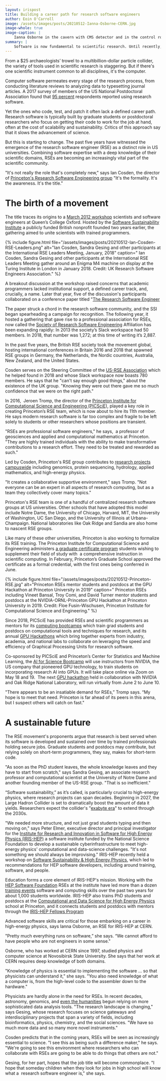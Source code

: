 ```yaml
---
layout: irispost
title: Building a career path for research software engineers
author: Eoin O'Carroll
image: /assets/images/posts/20210512-Ianna-Osborne-CERN.jpg
image-whole: true
image-caption: |
    Ianna Osborne in the cavern with CMS detector and in the control room at CERN expecting first collisions. Credit: Ianna Osborne; CERN; and collage by PICSciE staff.
summary: |
    Software is now fundamental to scientific research. Until recently, the people who build it have lacked recognition.
---
```


From a \$25 archaeologists’ trowel to a multibillion-dollar particle
collider, the variety of tools used in scientific research is
staggering. But if there's one scientific instrument common to all
disciplines, it's the computer.

Computer software permeates every stage of the research process, from
conducting literature reviews to analyzing data to typesetting journal
articles. A 2017 survey of members of the US National Postdoctoral
Association found that [95
percent](https://doi.org/10.6084/m9.figshare.5328442.v3)
respondents reported using research software.

Yet the ones who code, test, and patch it often lack a defined career
path. Research software is typically built by graduate students or
postdoctoral researchers who focus on getting their code to work for the
job at hand, often at the cost of scalability and sustainability.
Critics of this approach say that it slows the advancement of science.

But this is starting to change. The past five years have witnessed the
emergence of the research software engineer (RSE) as a distinct role in
US universities. Combining software expertise with a deep knowledge of
their scientific domains, RSEs are becoming an increasingly vital part
of the scientific community.

"It's not really the role that's completely new," says Ian Cosden, the
director of [Princeton's Research Software Engineering
group](https://researchcomputing.princeton.edu/services/research-software-engineering)
"It's the formality. It's the awareness. It's the title."

# The birth of a movement

The title traces its origins to a [March 2012
workshop](https://www.software.ac.uk/cw12)
scientists and software engineers at Queen’s College Oxford. Hosted by
the [Software Sustainability
Institute](https://www.software.ac.uk/)
a publicly funded British nonprofit founded two years earlier, the
gathering aimed to unite scientists with trained programmers.

{% include figure.html
   file="/assets/images/posts/20210512-Ian-Cosden-RSE-Leaders.png"
   alt="Ian Cosden, Sandra Gesing and other participants at the International RSE Leaders Meeting, January, 2018"
   caption=" Ian Cosden, Sandra Gesing and other participants at the International RSE Leaders Meeting gather around an Enigma M4 machine on display at the Turing Institute in London in January 2018.
Credit: UK Research Software Engineers Association." %}

A breakout discussion at the workshop raised concerns that academic
programmers lacked institutional support, a defined career track, and,
crucially, a name. Later that year, five of the discussion's
participants collaborated on a conference paper titled "[The Research
Software
Engineer](https://www.research.ed.ac.uk/en/publications/the-research-software-engineer)

The paper struck a chord in the research software community, and the SSI
began spearheading a campaign for recognition. The following year, it
hosted a gathering that gave rise to a professional association for
RSEs, now called the [Society of Research Software
Engineering](https://society-rse.org/)
Affiliation has been expanding rapidly: In 2013 the society’s Slack
workspace had 50 members. In 2018, that number was 1,272; at this time
of writing it’s 2,887.

In the past five years, the British RSE society took the movement
global, hosting international conferences in Britain 2016 and 2018 that
spawned RSE groups in Germany, the Netherlands, the Nordic countries,
Australia, New Zealand, and the United States.

Cosden serves on the Steering Committee of the [US-RSE
Association](https://us-rse.org/)
which he helped found in 2018 and whose Slack workspace now boasts 780
members. He says that he "can't say enough good things," about the
existence of the UK group. "Knowing they were out there gave me so much
confidence that we were on the right path."

In 2016,  Jeroen Tromp, the director of the [Princeton Institute for
Computational Science and Engineering
(PICSciE)](https://researchcomputing.princeton.edu/about/about-picscie),
played a key role in creating Princeton’s RSE team, which is now about to hire
its 11th member. He says modern research software is far too complex and
fragile to be left solely to students or other researchers whose
positions are transient.

"RSEs are professional software engineers," he says,  a professor of
geosciences and applied and computational mathematics at Princeton.
"They are highly trained individuals with the ability to make
transformative contributions to a research effort. They need to be
treated and rewarded as such."

Led by Cosden, Princeton's RSE group contributes to [research projects
campuswide](https://researchcomputing.princeton.edu/services/research-software-engineering/rse-projects)
including genomics, protein sequencing, hydrology, applied mathematics,
and high-energy physics.

"It creates a collaborative supportive environment," says Tromp. "Not
everyone can be an expert in all aspects of research computing, but as a
team they collectively cover many topics."

Princeton's RSE team is one of a handful of centralized research
software groups at US universities. Other schools that have adopted this
model include Notre Dame, the University of Chicago, Harvard, MIT, the
University of Washington, UC San Diego, and the University of Illinois
at Urbana-Champaign. National laboratories like Oak Ridge and Sandia are
also home to nascent RSE groups. 

Like many of these other universities, Princeton is also working to
formalize its RSE training. The Princeton Institute for Computational
Science and Engineering administers [a graduate certificate
program](https://researchcomputing.princeton.edu/learn/cse-graduate-certificate)
students wishing to supplement their field of study with  a
comprehensive instruction in scientific computing. In February,
Princeton’s Graduate School approved the certificate as a formal
credential, with the first ones being conferred in June.

{% include figure.html
   file="/assets/images/posts/20210512-Princeton-RSE.jpg"
   alt="Princeton RSEs mentor students and postdocs at the GPU Hackathon at Princeton University in 2019"
   caption=" Princeton RSEs including Vineet Bansal, Troy Comi, and David Turner mentor students and postdocs at the NVIDIA-ORNL-Princeton GPU Hackathon at Princeton University in 2019. Credit: Floe Fusin-Wischusen, Princeton Institute for Computational Science and Engineering." %}

Since 2018, PICSciE has provided RSEs and scientific programmers as
mentors for its [computing
bootcamps](https://www.princeton.edu/news/2018/11/09/princeton-launches-computing-bootcamp-graduate-students-and-postdocs)
which train grad students and postdocs on computational tools and
techniques for research, and its annual [GPU
Hackathons](https://researchcomputing.princeton.edu/news/2019/princeton-held-its-first-gpu-hackathon)
which bring together experts from industry, academia, and national labs
to collaborate on leveraging the speed and efficiency of Graphical
Processing Units for research software.

Co-sponsored by PICSciE and Princeton’s Center for Statistics and
Machine Learning, the [AI for Science
Bootcamp](https://researchcomputing.princeton.edu/events/2021/ai-science-bootcamp-nvidia)
will use instructors from NVIDIA, the US company that pioneered GPU
technology, to train students on incorporating research AI into GPUs. It
will take place online via Zoom on May 18 and 19.  The next [GPU
hackathon](https://gpuhackathons.org/event/princeton-gpu-hackathon-2021)
held in collaboration with NVIDIA and Oak Ridge National Laboratory,
will run virtually from June 2 to June 10.

"There appears to be an insatiable demand for RSEs,” Tromp says. “My
hope is to meet that need. Princeton is far ahead of its peers in this
arena, but I suspect others will catch on fast."

# A sustainable future

The RSE movement's proponents argue that research is best served when
its software is developed and sustained over time by trained
professionals holding secure jobs. Graduate students and postdocs may
contribute, but relying solely on short-term programmers, they say,
makes for short-term code.

"As soon as the PhD student leaves, the whole knowledge leaves and they
have to start from scratch," says Sandra Gesing, an associate research
professor and computational scientist at the University of Notre Dame
and another founding member of the US-RSE group. "That is so
inefficient."

“Software sustainability,” as it’s called, is particularly crucial to
high-energy physics, where research projects can span decades. Beginning
in 2027, the Large Hadron Collider is set to dramatically boost the
amount of data it yields. Researchers expect the collider's "[exabyte
era](https://iris-hep.org/2021/04/10/exabyte-era.html)"
to extend through the 2030s.

"We needed more structure, and not just grad students typing and then
moving on," says Peter Elmer, executive director and principal
investigator for the [Institute for Research and Innovation in Software
for High Energy Physics
(IRIS-HEP)](https://iris-hep.org)
a software institute funded by the National Science Foundation to
develop a sustainable cyberinfrastructure to meet high-energy physics'
computational and data-science challenges. "It's not something we should
always be improvising." IRIS-HEP recently held a workshop on
[Software Sustainability & High Energy Physics](https://arxiv.org/abs/2010.05102),
which led to recommendations for HEP software developers, including around
training, software, and people.

Education forms a core element of IRIS-HEP's mission. Working with the
[HEP Software
Foundation](https://hepsoftwarefoundation.org/)
RSEs at the institute have led more than a dozen [training
events](https://indico.cern.ch/event/957103/contributions/4330986/attachments/2234461/3787011/IRIS_HEP_Training_Plans2021.pdf)
software and computing skills over the past two years for about 1,000
students worldwide. IRIS-HEP also trains PhD students and postdocs at
the [Computational and Data Science for High Energy
Physics](https://codas-hep.org/)
school at Princeton, and it connects students and postdocs with mentors
through the [IRIS-HEP Fellows
Program](https://iris-hep.org/fellows.html)

Advanced software skills are critical for those embarking on a career in
high-energy physics, says Ianna Osborne, an RSE for IRIS-HEP at CERN.

"Pretty much everything runs on software,” she says. “We cannot afford
to have people who are not engineers in some sense."

Osborne, who has worked at CERN since 1997, studied physics and computer
science at Novosibirsk State University. She says that her work at CERN
requires deep knowledge of both domains.

"Knowledge of physics is essential to implementing the software ... so
that physicists can understand it," she says. "You also need knowledge
of what a computer is, from the high-level code to the assembler down to
the hardware."

Physicists are hardly alone in the need for RSEs. In recent decades,
astronomy, genomics, and [even the
humanities](https://www.csmonitor.com/Technology/2018/0516/When-the-humanities-meet-big-data)
begun relying on more sophisticated data analysis tools. "The research
landscape is changing," says Gesing, whose research focuses on science
gateways and interdisciplinary projects that span a variety of fields,
including bioinformatics, physics, chemistry, and the social sciences.
"We have so much more data and so many more novel instruments."

Cosden predicts that in the coming years, RSEs will be seen as
increasingly essential to science. "I see this as being such a
difference maker," he says. "We're going to see this environment where
researchers who can collaborate with RSEs are going to be able to do
things that others are not."

Gesing, for her part, hopes that the job title will become commonplace.
"I hope that someday children when they look for jobs in high school
will know what a  research software engineer is," she says.
